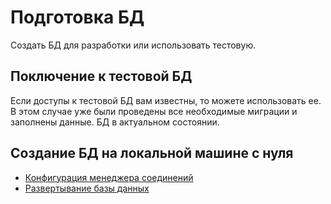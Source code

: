 # Подготовка БД

Создать БД для разработки или использовать тестовую.

## Поключение к тестовой БД

Если доступы к тестовой БД вам известны, то можете использовать ее.
В этом случае уже были проведены все необходимые миграции и заполнены данные.
БД в актуальном состоянии.

## Создание БД на локальной машине с нуля

* [Конфигурация менеджера соединений](https://github.com/zncore/db/blob/master/docs/config.md)
* [Развертывание базы данных](https://github.com/zncore/db/blob/master/docs/init.md)
